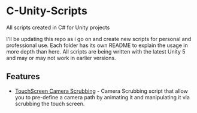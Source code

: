# C-Unity-Scripts
All scripts created in C# for Unity projects

I'll be updating this repo as i go on and create new scripts for personal and professional use. Each folder has its own README to explain the usage in more depth than here. All scripts are being written with the latest Unity 5 and may or may not work in earlier versions.

## Features

- [TouchScreen Camera Scrubbing](TouchScreenCameraScrubbing) - Camera Scrubbing script that allow you to pre-define a camera path by animating it and manipulating it via scrubbing the touch screen.
